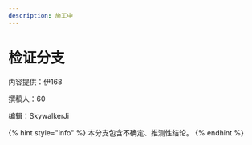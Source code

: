 ```yaml
---
description: 施工中
---
```


# 检证分支

内容提供：伊168

撰稿人：60

编辑：SkywalkerJi

{% hint style="info" %}
本分支包含不确定、推测性结论。
{% endhint %}



